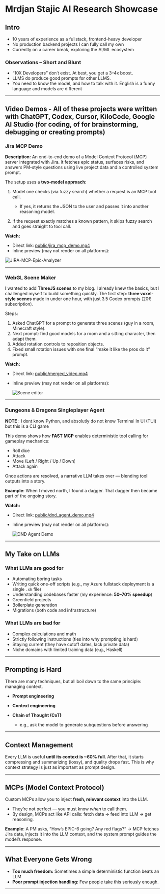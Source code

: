 # Mrdjan Stajic AI Research Showcase

## Intro

- 10 years of experience as a fullstack, frontend-heavy developer
- No production backend projects I can fully call my own
- Currently on a career break, exploring the AI/ML ecosystem

### Observations – Short and Blunt

- “10X Developers” don’t exist. At best, you get a 3–4x boost.
- LLMS do produce good prompts for other LLMS.
- You need to know the model, and how to talk with it. English is a funny language and models are different

---

## Video Demos - All of these projects were written with ChatGPT, Codex, Cursor, KiloCode, Google AI Studio (for coding, of for brainstorming, debugging or creating prompts)

### Jira MCP Demo

**Description:**
An end-to-end demo of a Model Context Protocol (MCP) server integrated with Jira. It fetches epic status, surfaces risks, and answers PM-style questions using live project data and a controlled system prompt.

The setup uses a **two-model approach**:

1. Model one checks (via fuzzy search) whether a request is an MCP tool call.

   - If yes, it returns the JSON to the user and passes it into another reasoning model.

2. If the request exactly matches a known pattern, it skips fuzzy search and goes straight to tool call.

**Watch:**

- Direct link: [public/jira_mcp_demo.mp4](public/jira_mcp_demo.mp4)
- Inline preview (may not render on all platforms):

![JIRA-MCP-Epic-Analyzer](public/jira_mcp_demo.gif)

---

### WebGL Scene Maker

I wanted to add **ThreeJS scenes** to my blog. I already knew the basics, but I challenged myself to build something quickly. The first step: **three voxel-style scenes** made in under one hour, with just 3.5 Codex prompts (20€ subscription).

Steps:

1. Asked ChatGPT for a prompt to generate three scenes (guy in a room, Minecraft style).
2. Next prompt: find good models for a room and a sitting character, then adapt them.
3. Added rotation controls to reposition objects.
4. Fixed small rotation issues with one final “make it like the pros do it” prompt.

**Watch:**

- Direct link: [public/merged_video.mp4](public/merged_video.mp4)
- Inline preview (may not render on all platforms):

  ![Scene editor](public/merged_video.gif)

---

### Dungeons & Dragons Singleplayer Agent

**NOTE** : I dont know Python, and absolutly do not know Terminal In UI (TUI) but this is a CLI game

This demo shows how **FAST MCP** enables deterministic tool calling for gameplay mechanics:

- Roll dice
- Attack
- Move (Left / Right / Up / Down)
- Attack again

Once actions are resolved, a narrative LLM takes over — blending tool outputs into a story.

**Example:**
When I moved north, I found a dagger. That dagger then became part of the ongoing story.

**Watch:**

- Direct link: [public/dnd_agent_demo.mp4](public/dnd_agent_demo.mp4)
- Inline preview (may not render on all platforms):

  ![DND Agent Demo](public/dnd_agent_demo.gif)

---

## My Take on LLMs

### What LLMs are **good** for

- Automating boring tasks
- Writing quick one-off scripts (e.g., my Azure fullstack deployment is a single `.sh` file)
- Understanding codebases faster (my experience: **50–70% speedup**)
- Greenfield projects
- Boilerplate generation
- Migrations (both code and infrastructure)

### What LLMs are **bad** for

- Complex calculations and math
- Strictly following instructions (ties into why prompting is hard)
- Staying current (they have cutoff dates, lack private data)
- Niche domains with limited training data (e.g., Haskell)

---

## Prompting is Hard

There are many techniques, but all boil down to the same principle: managing context.

- **Prompt engineering**
- **Context engineering**
- **Chain of Thought (CoT)**

  - e.g., ask the model to generate subquestions before answering

---

## Context Management

Every LLM is useful **until its context is ~60% full**. After that, it starts compressing and summarizing (lossy), and quality drops fast. This is why context strategy is just as important as prompt design.

---

## MCPs (Model Context Protocol)

Custom MCPs allow you to inject **fresh, relevant context** into the LLM.

- They’re not perfect — you must know _when_ to call them.
- By design, MCPs act like API calls: fetch data → feed into LLM → get reasoning.

**Example:**
A PM asks, “How’s EPIC-6 going? Any red flags?”
→ MCP fetches Jira data, injects it into the LLM context, and the system prompt guides the model’s response.

---

## What Everyone Gets Wrong

- **Too much freedom:** Sometimes a simple deterministic function beats an LLM.
- **Poor prompt injection handling:** Few people take this seriously enough.

---

